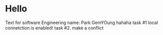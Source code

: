 # Hello
Text for software Engineering
name: Park GemYOung hahaha
task #1 local connetction is enabled!
task #2. make a conflict
